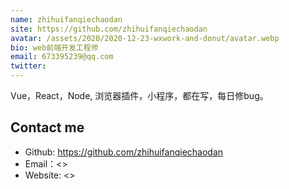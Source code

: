 ```yaml
---
name: zhihuifanqiechaodan
site: https://github.com/zhihuifanqiechaodan
avatar: /assets/2020/2020-12-23-wxwork-and-donut/avatar.webp
bio: web前端开发工程师 
email: 673395239@qq.com
twitter: 
---
```


Vue，React，Node, 浏览器插件，小程序，都在写，每日修bug。

## Contact me

- Github: <https://github.com/zhihuifanqiechaodan>
- Email：<>
- Website: <>
